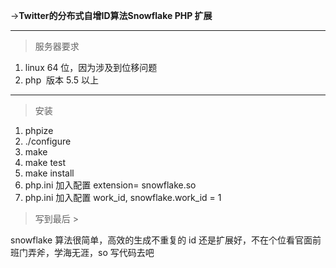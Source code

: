 ->**Twitter的分布式自增ID算法Snowflake PHP 扩展**


----------

> 服务器要求

 1. linux 64 位，因为涉及到位移问题
 2. php  版本 5.5 以上
 
----------


> 安装
> 

 1. phpize
 2. ./configure
 3. make
 4. make test
 5. make install
 6. php.ini 加入配置 extension= snowflake.so
 7. php.ini 加入配置 work_id, snowflake.work_id = 1

> 写到最后
	> 

 snowflake 算法很简单，高效的生成不重复的 id 还是扩展好，不在个位看官面前班门弄斧，学海无涯，so 写代码去吧
